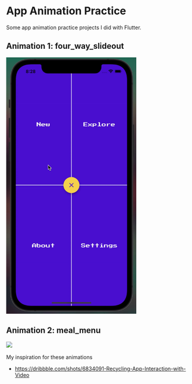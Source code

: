 # App Animation Practice

Some app animation practice projects I did with Flutter.

## Animation 1: four_way_slideout

 <img src="https://raw.githubusercontent.com/josh-umahi/josh-umahi/master/.github/images/animation_prac1.gif" width="350"/>

<br/>

## Animation 2: meal_menu

 <img src="https://raw.githubusercontent.com/josh-umahi/josh-umahi/master/.github/images/animation_prac2.gif" width="350"/>

<br/>

My inspiration for these animations
- https://dribbble.com/shots/6834091-Recycling-App-Interaction-with-Video
